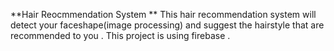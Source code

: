 **Hair Reocmmendation System **
This hair recommendation system will detect your faceshape(image processing) and suggest the hairstyle that are recommended to you . This project is using firebase . 
